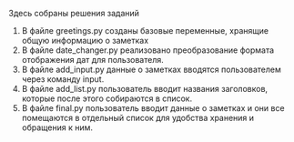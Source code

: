 Здесь собраны решения заданий
1. В файле greetings.py созданы базовые переменные, хранящие общую информацию о заметках
2. В файле date_changer.py реализовано преобразование формата отображения дат для пользователя.
3. В файле add_input.py данные о заметках вводятся пользователем через команду input.
4. В файле add_list.py пользователь вводит названия заголовков, которые после этого собираются в список.
5. В файле final.py пользователь вводит данные о заметках и они все помещаются в отдельный список для удобства хранения и обращения к ним.
